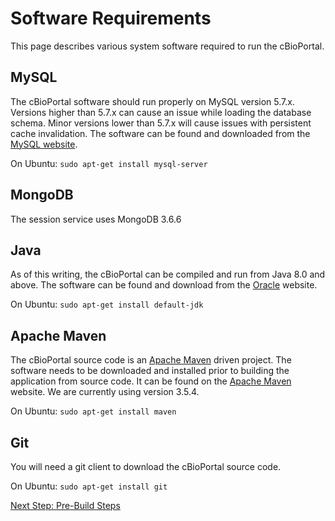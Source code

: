 # Software Requirements

This page describes various system software required to run the cBioPortal.

## MySQL

The cBioPortal software should run properly on MySQL version 5.7.x. Versions higher than 5.7.x can cause an issue
while loading the database schema. Minor versions lower than 5.7.x will cause issues with persistent cache invalidation.
The software can be found and downloaded from the [MySQL website](https://www.mysql.com/).

On Ubuntu:  ```sudo apt-get install mysql-server```

## MongoDB

The session service uses MongoDB 3.6.6

## Java

As of this writing, the cBioPortal can be compiled and run from Java 8.0 and above.  The software can be found and download from the [Oracle](https://www.oracle.com/us/technologies/java/overview/index.html) website.

On Ubuntu:  ```sudo apt-get install default-jdk```

## Apache Maven

The cBioPortal source code is an [Apache Maven](https://maven.apache.org/) driven project.  The software needs to be downloaded and installed prior to building the application from source code.  It can be found on the [Apache Maven](https://maven.apache.org/download.cgi) website. We are currently using version 3.5.4.

On Ubuntu:  ```sudo apt-get install maven```

## Git

You will need a git client to download the cBioPortal source code.

On Ubuntu:  ```sudo apt-get install git```

[Next Step: Pre-Build Steps](Pre-Build-Steps.md)
